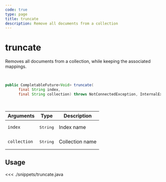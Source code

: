 ```yaml
---
code: true
type: page
title: truncate
description: Remove all documents from a collection
---
```


# truncate

Removes all documents from a collection, while keeping the associated mappings.

<br/>

```java
public CompletableFuture<Void> truncate(
      final String index,
      final String collection) throws NotConnectedException, InternalException
```

<br/>

| Arguments    | Type              | Description     |
| ------------ | ----------------- | --------------- |
| `index`      | <pre>String</pre> | Index name      |
| `collection` | <pre>String</pre> | Collection name |

## Usage

<<< ./snippets/truncate.java
